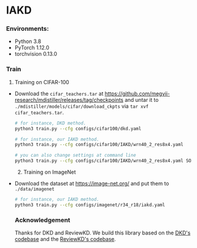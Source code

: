 # IAKD

### Environments:
- Python 3.8
- PyTorch 1.12.0
- torchvision 0.13.0

### Train

1. Training on CIFAR-100

- Download the `cifar_teachers.tar` at <https://github.com/megvii-research/mdistiller/releases/tag/checkpoints> and untar it to `./mdistiller/models/cifar/download_ckpts` via `tar xvf cifar_teachers.tar`.

  ```bash
  # for instance, DKD method.
  python3 train.py --cfg configs/cifar100/dkd.yaml
  
  # for instance, our IAKD method.
  python3 train.py --cfg configs/cifar100/IAKD/wrn40_2_res8x4.yaml

  # you can also change settings at command line
  python3 train.py --cfg configs/cifar100/IAKD/wrn40_2_res8x4.yaml SOLVER.BATCH_SIZE 128 SOLVER.LR 0.1
  ```
  2. Training on ImageNet

- Download the dataset at <https://image-net.org/> and put them to `./data/imagenet`

  ```bash
  # for instance, our IAKD method.
  python3 train.py --cfg configs/imagenet/r34_r18/iakd.yaml
  ```
  
  ### Acknowledgement
  Thanks for DKD and ReviewKD. We build this library based on the [DKD's codebase](https://github.com/megvii-research/mdistiller) and the [ReviewKD's codebase](https://github.com/dvlab-research/ReviewKD).
